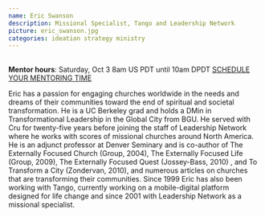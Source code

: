 ```yaml
---
name: Eric Swanson
description: Missional Specialist, Tango and Leadership Network
picture: eric_swanson.jpg
categories: ideation strategy ministry
---
```

<br>
<b>Mentor hours</b>: Saturday, Oct 3 8am US PDT until 10am DPDT
<a class="button small special"
href="http://ericswanson.youcanbook.me/"
target="_blank">SCHEDULE YOUR MENTORING
TIME</a>
</b>

<p>
Eric has a passion for engaging churches worldwide in the needs and dreams of their communities toward the end of spiritual and societal transformation. He is a UC Berkeley grad and holds a DMin in Transformational Leadership in the Global City from BGU. He served with Cru for twenty-five years before joining the staff of Leadership Network where he works with scores of missional churches around North America. He is an adjunct professor at Denver Seminary and is co-author of The Externally Focused Church (Group, 2004), The Externally Focused Life (Group, 2009), The Externally Focused Quest (Jossey-Bass, 2010) , and To Transform a City (Zondervan, 2010), and numerous articles on churches that are transforming their communities. Since 1999 Eric has also been working with Tango, currently working on a mobile-digital platform designed for life change and since 2001 with Leadership Network as a missional specialist.
</p>
